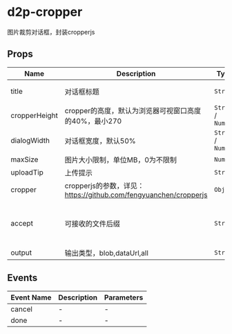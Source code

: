 # d2p-cropper

图片裁剪对话框，封装cropperjs

## Props

<!-- @vuese:d2p-cropper:props:start -->
|Name|Description|Type|Required|Default|
|---|---|---|---|---|
|title|对话框标题|`String`|`false`|图片裁剪|
|cropperHeight|cropper的高度，默认为浏览器可视窗口高度的40%，最小270|`String` /  `Number`|`false`|-|
|dialogWidth|对话框宽度，默认50%|`String` /  `Number`|`false`|50%|
|maxSize|图片大小限制，单位MB，0为不限制|`Number`|`false`|5|
|uploadTip|上传提示|`String`|`false`|-|
|cropper|cropperjs的参数，详见：https://github.com/fengyuanchen/cropperjs|`Object`|`false`|-|
|accept|可接收的文件后缀|`String`|`false`|.jpg, .jpeg, .png, .gif, .webp|
|output|输出类型，blob,dataUrl,all|`String`|`false`|blob|

<!-- @vuese:d2p-cropper:props:end -->


## Events

<!-- @vuese:d2p-cropper:events:start -->
|Event Name|Description|Parameters|
|---|---|---|
|cancel|-|-|
|done|-|-|

<!-- @vuese:d2p-cropper:events:end -->


